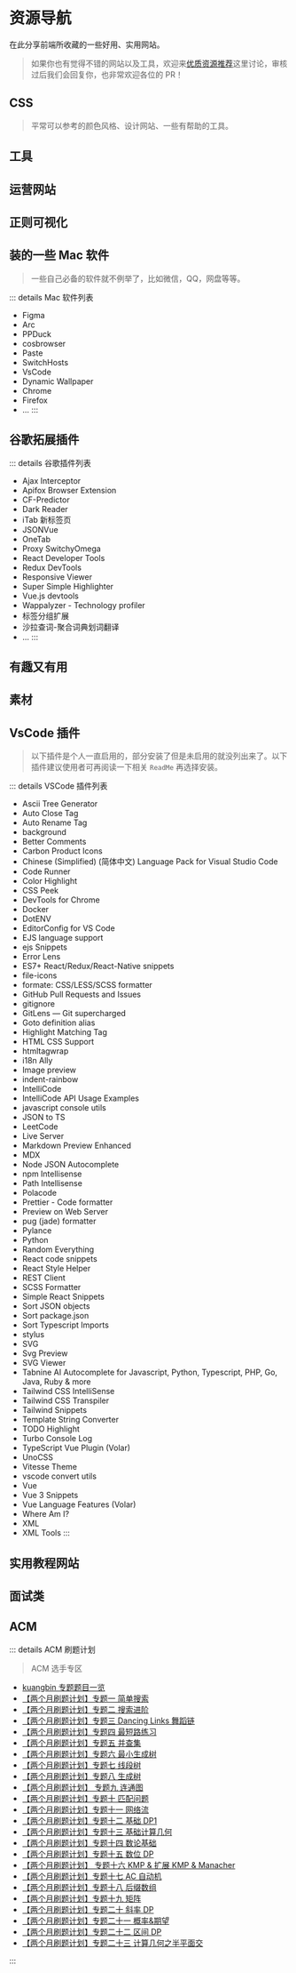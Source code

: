# 资源导航

在此分享前端所收藏的一些好用、实用网站。

> 如果你也有觉得不错的网站以及工具，欢迎来[优质资源推荐](https://github.com/dongmeng22/windocs/discussions/)这里讨论，审核过后我们会回复你，也非常欢迎各位的 PR！

<script setup>
  import cssNav from './favorites/css.ts'
  import toolNav from './favorites/tool.ts'
  import operateNav from './favorites/operate.ts'
  import regexNav from './favorites/regex.ts'
  import toyNav from './favorites/toy.ts'
  import materialNav from './favorites/material.ts'
  import tutorialNav from './favorites/tutorial.ts'
  import interviewNav from './favorites/interview.ts'
</script>

## CSS

> 平常可以参考的颜色风格、设计网站、一些有帮助的工具。

<NavCard :navData=cssNav />

## 工具

<NavCard :navData=toolNav />

## 运营网站

<NavCard :navData=operateNav />

## 正则可视化

<NavCard :navData=regexNav />

## 装的一些 Mac 软件

> 一些自己必备的软件就不例举了，比如微信，QQ，网盘等等。

::: details Mac 软件列表

- Figma
- Arc
- PPDuck
- cosbrowser
- Paste
- SwitchHosts
- VsCode
- Dynamic Wallpaper
- Chrome
- Firefox
- ...
:::

## 谷歌拓展插件

::: details 谷歌插件列表

- Ajax Interceptor
- Apifox Browser Extension
- CF-Predictor
- Dark Reader
- iTab 新标签页
- JSONVue
- OneTab
- Proxy SwitchyOmega
- React Developer Tools
- Redux DevTools
- Responsive Viewer
- Super Simple Highlighter
- Vue.js devtools
- Wappalyzer - Technology profiler
- 标签分组扩展
- 沙拉查词-聚合词典划词翻译
- ...
:::

## 有趣又有用

<NavCard :navData=toyNav />

## 素材

<NavCard :navData=materialNav />

## VsCode 插件

> 以下插件是个人一直启用的，部分安装了但是未启用的就没列出来了。以下插件建议使用者可再阅读一下相关 `ReadMe` 再选择安装。

::: details VSCode 插件列表

- Ascii Tree Generator
- Auto Close Tag
- Auto Rename Tag
- background
- Better Comments
- Carbon Product Icons
- Chinese (Simplified) (简体中文) Language Pack for Visual Studio Code
- Code Runner
- Color Highlight
- CSS Peek
- DevTools for Chrome
- Docker
- DotENV
- EditorConfig for VS Code
- EJS language support
- ejs Snippets
- Error Lens
- ES7+ React/Redux/React-Native snippets
- file-icons
- formate: CSS/LESS/SCSS formatter
- GitHub Pull Requests and Issues
- gitignore
- GitLens — Git supercharged
- Goto definition alias
- Highlight Matching Tag
- HTML CSS Support
- htmltagwrap
- i18n Ally
- Image preview
- indent-rainbow
- IntelliCode
- IntelliCode API Usage Examples
- javascript console utils
- JSON to TS
- LeetCode
- Live Server
- Markdown Preview Enhanced
- MDX
- Node JSON Autocomplete
- npm Intellisense
- Path Intellisense
- Polacode
- Prettier - Code formatter
- Preview on Web Server
- pug (jade) formatter
- Pylance
- Python
- Random Everything
- React code snippets
- React Style Helper
- REST Client
- SCSS Formatter
- Simple React Snippets
- Sort JSON objects
- Sort package.json
- Sort Typescript Imports
- stylus
- SVG
- Svg Preview
- SVG Viewer
- Tabnine AI Autocomplete for Javascript, Python, Typescript, PHP, Go, Java, Ruby & more
- Tailwind CSS IntelliSense
- Tailwind CSS Transpiler
- Tailwind Snippets
- Template String Converter
- TODO Highlight
- Turbo Console Log
- TypeScript Vue Plugin (Volar)
- UnoCSS
- Vitesse Theme
- vscode convert utils
- Vue
- Vue 3 Snippets
- Vue Language Features (Volar)
- Where Am I?
- XML
- XML Tools
:::

## 实用教程网站

<NavCard :navData=tutorialNav />

## 面试类

<NavCard :navData=interviewNav />

## ACM

::: details ACM 刷题计划

> ACM 选手专区

- [ kuangbin 专题题目一览](https://vjudge.net/article/371)
- [【两个月刷题计划】专题一 简单搜索](https://vjudge.net/contest/355775#panel-problems)
- [【两个月刷题计划】专题二 搜索进阶](https://vjudge.net/contest/355780#overview)
- [【两个月刷题计划】专题三 Dancing Links 舞蹈链](https://vjudge.net/contest/355997)
- [【两个月刷题计划】专题四 最短路练习](https://vjudge.net/contest/355998)
- [【两个月刷题计划】专题五 并查集](https://vjudge.net/contest/356000#overview)
- [【两个月刷题计划】专题六 最小生成树](https://vjudge.net/contest/356001)
- [【两个月刷题计划】专题七 线段树](https://vjudge.net/contest/356002)
- [【两个月刷题计划】专题八 生成树](https://vjudge.net/contest/356003)
- [【两个月刷题计划】 专题九 连通图](https://vjudge.net/contest/356004)
- [【两个月刷题计划】专题十 匹配问题](https://vjudge.net/contest/356005)
- [【两个月刷题计划】专题十一 网络流](https://vjudge.net/contest/356006)
- [【两个月刷题计划】专题十二 基础 DP1](https://vjudge.net/contest/356007)
- [【两个月刷题计划】专题十三 基础计算几何](https://vjudge.net/contest/356009)
- [【两个月刷题计划】专题十四 数论基础](https://vjudge.net/contest/356011)
- [【两个月刷题计划】专题十五 数位 DP](https://vjudge.net/contest/356012)
- [【两个月刷题计划】 专题十六 KMP & 扩展 KMP & Manacher](https://vjudge.net/contest/356014)
- [【两个月刷题计划】专题十七 AC 自动机](https://vjudge.net/contest/356015)
- [【两个月刷题计划】专题十八 后缀数组](https://vjudge.net/contest/356017)
- [【两个月刷题计划】专题十九 矩阵](https://vjudge.net/contest/356019)
- [【两个月刷题计划】专题二十 斜率 DP](https://vjudge.net/contest/356020)
- [【两个月刷题计划】专题二十一 概率&期望](https://vjudge.net/contest/356024)
- [【两个月刷题计划】专题二十二 区间 DP](https://vjudge.net/contest/356025)
- [【两个月刷题计划】专题二十三 计算几何之半平面交](https://vjudge.net/contest/356026)

:::